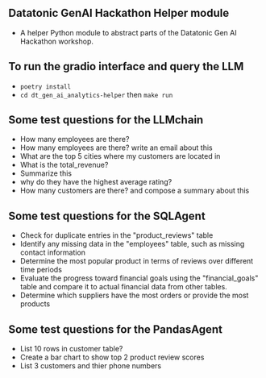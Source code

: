 ## Datatonic GenAI Hackathon Helper module
- A helper Python module to abstract parts of the Datatonic Gen AI Hackathon workshop. 

## To run the gradio interface and query the LLM
- `poetry install`
- `cd dt_gen_ai_analytics-helper` then `make run`

## Some test questions for the LLMchain 
- How many employees are there?
- How many employees are there? write an email about this 
- What are the top 5 cities where my customers are located in
- What is the total_revenue?
 - Summarize this
 - why do they have the highest average rating?
- How many customers are there? and compose a summary about this 

## Some test questions for the SQLAgent
- Check for duplicate entries in the "product_reviews" table
- Identify any missing data in the "employees" table, such as missing contact information
- Determine the most popular product in terms of reviews over different time periods
- Evaluate the progress toward financial goals using the "financial_goals" table and compare it to actual financial data from other tables.
- Determine which suppliers have the most orders or provide the most products

## Some test questions for the PandasAgent
- List 10 rows in customer table?
- Create a bar chart to show top 2 product review scores
- List 3 customers and thier phone numbers
